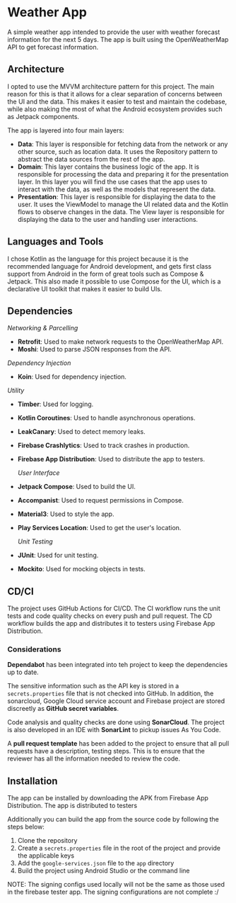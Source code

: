# Weather App

A simple weather app intended to provide the user with weather forecast information for the next 5 days. The app is
built using the OpenWeatherMap API to get forecast information.

## Architecture

I opted to use the MVVM architecture pattern for this project. The main reason for this is that it allows for a clear
separation of concerns between the UI and the data. This makes it easier to test and maintain the codebase, while also
making the most of what the Android ecosystem provides such as Jetpack components.

The app is layered into four main layers:

- **Data**: This layer is responsible for fetching data from the network or any other source, such as location data. It
  uses the Repository pattern to abstract the data sources from the rest of the app.
- **Domain**: This layer contains the business logic of the app. It is responsible for processing the data and preparing
  it for the presentation layer. In this layer you will find the use cases that the app uses to interact with the data,
  as
  well as the models that represent the data.
- **Presentation**: This layer is responsible for displaying the data to the user. It uses the ViewModel to manage the
  UI
  related data and the Kotlin flows to observe changes in the data. The View layer is responsible for displaying the
  data
  to the user and handling user interactions.

## Languages and Tools

I chose Kotlin as the language for this project because it is the recommended language for Android development, and gets
first class support from Android in the form of great tools such as Compose & Jetpack. This also made it possible to
use Compose for the UI, which is a declarative UI toolkit that makes it easier to build UIs.

## Dependencies

_Networking & Parcelling_

- **Retrofit**: Used to make network requests to the OpenWeatherMap API.
- **Moshi**: Used to parse JSON responses from the API.

_Dependency Injection_

- **Koin**: Used for dependency injection.

_Utility_

- **Timber**: Used for logging.
- **Kotlin Coroutines**: Used to handle asynchronous operations.
- **LeakCanary**: Used to detect memory leaks.
- **Firebase Crashlytics**: Used to track crashes in production.
- **Firebase App Distribution**: Used to distribute the app to testers.

  _User Interface_
- **Jetpack Compose**: Used to build the UI.
- **Accompanist**: Used to request permissions in Compose.
- **Material3**: Used to style the app.
- **Play Services Location**: Used to get the user's location.

  _Unit Testing_
- **JUnit**: Used for unit testing.
- **Mockito**: Used for mocking objects in tests.

## CD/CI

The project uses GitHub Actions for CI/CD. The CI workflow runs the unit tests and code quality checks on every push
and pull request. The CD workflow builds the app and distributes it to testers using Firebase App Distribution.

### Considerations

**Dependabot** has been integrated into teh project to keep the dependencies up to date.

The sensitive information such as the API key is stored in a `secrets.properties` file that is not checked into GitHub.
In addition, the sonarcloud, Google Cloud service account and Firebase project are stored discreetly as **GitHub secret
variables**.

Code analysis and quality checks are done using **SonarCloud**. The project is also developed in an IDE with
**SonarLint** to pickup issues As You Code.

A **pull request template** has been added to the project to ensure that all pull requests have a description, testing
steps.
This is to ensure that the reviewer has all the information needed to review the code.

## Installation

The app can be installed by downloading the APK from Firebase App Distribution. The app is distributed to testers

Additionally you can build the app from the source code by following the steps below:

1. Clone the repository
2. Create a `secrets.properties` file in the root of the project and provide the applicable keys
3. Add the `google-services.json` file to the `app` directory
4. Build the project using Android Studio or the command line

NOTE: The signing configs used locally will not be the same as those used in the firebase tester app. The signing
configurations are not complete :/